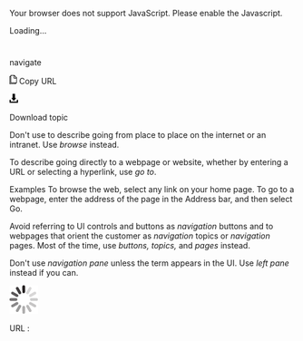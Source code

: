 Your browser does not support JavaScript. Please enable the Javascript.

Loading...

# 

navigate

![Copy URL](navigate_files/Copy.png)
Copy URL

![Download](navigate_files/Download.png)

Download topic

Don't use to describe going from place to place on the internet or an intranet. Use *browse* instead. 

To describe going directly to a webpage or website, whether by entering a URL or selecting a hyperlink, use *go to*. 

Examples
To browse the web, select any link on your home page. 
To go to a webpage, enter the address of the page in the Address bar, and then select Go.

Avoid referring to UI controls and buttons as *navigation* buttons and to webpages that orient the customer as *navigation* topics or *navigation* pages. Most of the time, use *buttons, topics,* and *pages* instead.

Don't use *navigation pane* unless the term appears in the UI. Use *left pane* instead if you can.

![In progress](navigate_files/activity-large.gif)

URL :
